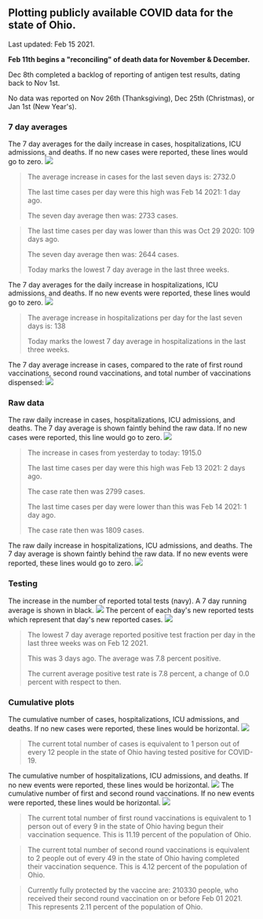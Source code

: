 ## Plotting publicly available COVID data for the state of Ohio. 

Last updated: Feb 15 2021. 

**Feb 11th begins a "reconciling" of death data for November & December.**

Dec 8th completed a backlog of reporting of antigen test results, dating back to Nov 1st.

No data was reported on Nov 26th (Thanksgiving), Dec 25th (Christmas), or Jan 1st (New Year's).
### 7 day averages
The 7 day averages for the daily increase in cases, hospitalizations, ICU admissions, and deaths. If no new cases were reported, these lines would go to zero.
![](7dayaverage_cases.png)

>The average increase in cases for the last seven days is: 2732.0
>
>The last time cases per day were this high was Feb 14 2021: 1 day ago.
>
>The seven day average then was: 2733 cases.

>
>The last time cases per day was lower than this was Oct 29 2020: 109 days ago.
>
>The seven day average then was: 2644 cases.
>
>Today marks the lowest 7 day average in the last three weeks.

The 7 day averages for the daily increase in hospitalizations, ICU admissions, and deaths. If no new events were reported, these lines would go to zero.
![](7dayaverage_hospital.png)

>The average increase in hospitalizations per day for the last seven days is: 138
>
>Today marks the lowest 7 day average in hospitalizations in the last three weeks.

The 7 day average increase in cases, compared to the rate of first round vaccinations, second round vaccinations, and total number of vaccinations dispensed:
![](DailyVaccinationsCases.png)

### Raw data
The raw daily increase in cases, hospitalizations, ICU admissions, and deaths. The 7 day average is shown faintly behind the raw data. If no new cases were reported, this line would go to zero.
![](DailyCases.png)

>The increase in cases from yesterday to today: 1915.0 
>
>The last time cases per day were this high was Feb 13 2021: 2 days ago. 
>
>The case rate then was 2799 cases.
>
>The last time cases per day were lower than this was Feb 14 2021: 1 day ago. 
>
>The case rate then was 1809 cases.

The raw daily increase in hospitalizations, ICU admissions, and deaths. The 7 day average is shown faintly behind the raw data. If no new events were reported, these lines would go to zero.
![](DailyHospitalizations.png)

### Testing

The increase in the number of reported total tests (navy). A 7 day running average is shown in black.
![](DailyTests.png)
The percent of each day's new reported tests which represent that day's new reported cases.
![](percentpositive_tests.png)

>The lowest 7 day average reported positive test fraction per day in the last three weeks was on Feb 12 2021.
>
>This was 3 days ago. The average was 7.8 percent positive. 
>
>The current average positive test rate is 7.8 percent, a change of 0.0 percent with respect to then. 

### Cumulative plots
The cumulative number of cases, hospitalizations, ICU admissions, and deaths. If no new cases were reported, these lines would be horizontal.
![](Cases.png)

>The current total number of cases is equivalent to 1 person out of every 12 people in the state of Ohio having tested positive for COVID-19.

The cumulative number of hospitalizations, ICU admissions, and deaths. If no new events were reported, these lines would be horizontal.
![](Hospitalizations.png)
The cumulative number of first and second round vaccinations. If no new events were reported, these lines would be horizontal.
![](Vaccinations.png)

>The current total number of first round vaccinations is equivalent to 1 person out of every 9 in the state of Ohio having begun their vaccination sequence.
>This is 11.19 percent of the population of Ohio.

>The current total number of second round vaccinations is equivalent to 2 people out of every 49 in the state of Ohio having completed their vaccination sequence.
>This is 4.12 percent of the population of Ohio.

>Currently fully protected by the vaccine are: 210330 people, who received their second round vaccination on or before Feb 01 2021.
>This represents 2.11 percent of the population of Ohio.

